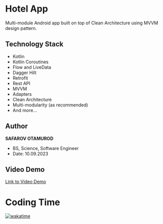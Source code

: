 # Hotel App

Multi-module Android app built on top of Clean Architecture using MVVM design pattern.

## Technology Stack

- Kotlin
- Kotlin Coroutines
- Flow and LiveData
- Dagger Hilt
- Retrofit
- Rest API
- MVVM
- Adapters
- Clean Architecture
- Multi-modularity (as recommended)
- And more...

## Author

**SAFAROV OTAMUROD**
- BS, Science, Software Engineer
- Date: 10.09.2023

## Video Demo

[Link to Video Demo](https://youtu.be/r1hD6IBJ5vo)

# Coding Time

<p>
  <a href="https://wakatime.com/badge/user/018af96f-cc66-4e21-a00c-028b0e9f72bb/project/018b1966-22aa-4d6f-93c6-9475e57e8f1c">
    <img src="https://wakatime.com/badge/user/018af96f-cc66-4e21-a00c-028b0e9f72bb/project/018b1966-22aa-4d6f-93c6-9475e57e8f1c.svg" alt="wakatime">
  </a>
</p>
